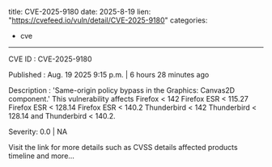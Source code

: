  
title: CVE-2025-9180
date: 2025-8-19
lien: "https://cvefeed.io/vuln/detail/CVE-2025-9180"
categories:
  - cve
---

CVE ID : CVE-2025-9180

Published :  Aug. 19
2025
9:15 p.m. | 6 hours
28 minutes ago

Description : 'Same-origin policy bypass in the Graphics: Canvas2D component.' This vulnerability affects Firefox < 142
Firefox ESR < 115.27
Firefox ESR < 128.14
Firefox ESR < 140.2
Thunderbird < 142
Thunderbird < 128.14
and Thunderbird < 140.2.

Severity: 0.0 | NA

Visit the link for more details
such as CVSS details
affected products
timeline
and more...
